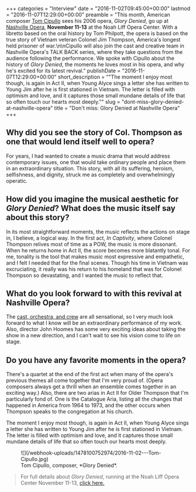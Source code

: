 +++
categories = "Interview"
date = "2016-11-02T09:45:00+00:00"
lastmod = "2016-11-07T12:29:00+00:00"
preamble = "This month, American composer [Tom Cipullo](http://tomcipullo.net/home) sees his 2006 opera, *Glory Denied*, go up at [Nashville Opera](/scene/companies/nashville-opera/), **November 11-13** at the Noah Liff Opera Center. With a libretto based on the oral history by Tom Philpott, the opera is based on the true story of Vietnam veteran Colonel Jim Thompson, America's longest held prisoner of war.\n\nCipullo will also join the cast and creative team in Nashville Opera's TALK BACK series, where they take questions from the audience following the performance. We spoke with Cipullo about the history of *Glory Denied*, the moments he loves most in his opera, and why he's excited for its latest revival."
publishDate = "2016-11-07T12:29:00+00:00"
short_description = "\"The moment I enjoy most though, is again in Act II, when Young Alyce sings a letter she has written to Young Jim after he is first stationed in Vietnam.  The letter is filled with optimism and love, and it captures those small mundane details of life that so often touch our hearts most deeply.\""
slug = "dont-miss-glory-denied-at-nashville-opera"
title = "Don&#039;t miss: Glory Denied at Nashville Opera"
+++

## Why did you see the story of Col. Thompson as one that would lend itself well to opera?

For years, I had wanted to create a music drama that would address contemporary issues, one that would take ordinary people and place them in an extraordinary situation.  This story, with all its suffering, heroism, selfishness, and dignity, struck me as completely and overwhelmingly operatic.  

## How did you imagine the musical aesthetic for *Glory Denied*? What does the music itself say about this story?
 
In its most straightforward moments, the music reflects the actions on stage in, I believe, a logical way.  In the first act, *In Captivity*, where Colonel Thompson relives most of time as a POW, the music is more dissonant.  When he returns home in Act II, the score becomes more blatantly tonal.  For me, tonality is the tool that makes music most expressive and empathetic, and I felt I needed that for the final scenes.  Though his time in Vietnam was excruciating, it really was his return to his homeland that was for Colonel Thompson so devastating, and I wanted the music to reflect that.
 
## What do you look forward to with this revival at Nashville Opera?
 
The [cast, orchestra, and crew](http://www.nashvilleopera.org/glory-denied) are all sensational, so I very much look forward to what I know will be an extraordinary performance of my work.  Also, director John Hoomes has some very exciting ideas about taking the show in a new direction, and I can't wait to see his vision come to life on stage.
 
## Do you have any favorite moments in the opera?
 
There's a quartet at the end of the first act when many of the opera's previous themes all come together that I'm very proud of.  (Opera composers always get a thrill when an ensemble comes together in an exciting way.)  Also, there are two arias in Act II for Older Thompson that I'm particularly fond of.  One is the Catalogue Aria, listing all the changes that happened in America from 1964 to 1973, and the other occurs when Thompson speaks to the congregation at his church.  

The moment I enjoy most though, is again in Act II, when Young Alyce sings a letter she has written to Young Jim after he is first stationed in Vietnam.  The letter is filled with optimism and love, and it captures those small mundane details of life that so often touch our hearts most deeply.

<figure data-type="image">
![](/webhook-uploads/1478100752974/2016-11-02---Tom-Cipullo.jpg)
<figcaption>Tom Cipullo, composer, *Glory Denied*.</figcaption>
</figure>

>For full details about *Glory Denied*, running at the Noah Liff Opera Center November 11-13, [click here.](http://www.nashvilleopera.org/glory-denied)
